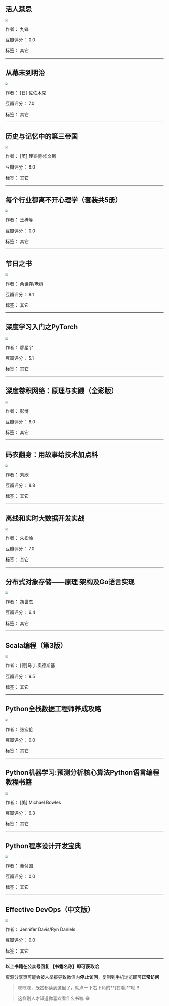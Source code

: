 ## 活人禁忌

<img src="https://www.aibooks.cc/wp-content/uploads/2019/12/2019122418213466.jpg" style="zoom:50%;" />

作者： 九锋

豆瓣评分：  0.0

标签： 其它


---

## 从幕末到明治

<img src="https://www.aibooks.cc/wp-content/uploads/2019/12/2019122418171864.jpg" style="zoom:50%;" />

作者： [日] 佐佐木克

豆瓣评分：  7.0

标签： 其它


---

## 历史与记忆中的第三帝国

<img src="https://www.aibooks.cc/wp-content/uploads/2019/12/2019122418125782.jpg" style="zoom:50%;" />

作者： [英] 理查德·埃文斯

豆瓣评分：  8.0

标签： 其它


---

## 每个行业都离不开心理学（套装共5册）

<img src="https://www.aibooks.cc/wp-content/uploads/2019/12/2019122418034738.jpg" style="zoom:50%;" />

作者： 王梓等

豆瓣评分：  0.0

标签： 其它


---

## 节日之书

<img src="https://www.aibooks.cc/wp-content/uploads/2019/12/201912241736152.jpg" style="zoom:50%;" />

作者： 余世存/老树

豆瓣评分：  8.1

标签： 其它


---

## 深度学习入门之PyTorch

<img src="https://www.aibooks.cc/wp-content/uploads/2019/12/2019122417223522.jpg" style="zoom:50%;" />

作者： 廖星宇

豆瓣评分：  5.1

标签： 其它


---

## 深度卷积网络：原理与实践（全彩版）

<img src="https://www.aibooks.cc/wp-content/uploads/2019/12/2019122417195433.jpg" style="zoom:50%;" />

作者： 彭博

豆瓣评分：  8.0

标签： 其它


---

## 码农翻身：用故事给技术加点料

<img src="https://www.aibooks.cc/wp-content/uploads/2019/12/2019122417142838.jpg" style="zoom:50%;" />

作者： 刘欣

豆瓣评分：  8.8

标签： 其它


---

## 离线和实时大数据开发实战

<img src="https://www.aibooks.cc/wp-content/uploads/2019/12/2019122417130883.jpg" style="zoom:50%;" />

作者： 朱松岭

豆瓣评分：  7.0

标签： 其它


---

## 分布式对象存储——原理 架构及Go语言实现

<img src="https://www.aibooks.cc/wp-content/uploads/2019/12/2019122417091512.jpg" style="zoom:50%;" />

作者： 胡世杰

豆瓣评分：  6.4

标签： 其它


---

## Scala编程（第3版）

<img src="https://www.aibooks.cc/wp-content/uploads/2019/12/2019122417030396.jpg" style="zoom:50%;" />

作者： [德]马丁.奥德斯基

豆瓣评分：  9.5

标签： 其它


---

## Python全栈数据工程师养成攻略

<img src="https://www.aibooks.cc/wp-content/uploads/2019/12/2019122416582680.jpg" style="zoom:50%;" />

作者： 张宏伦

豆瓣评分：  0.0

标签： 其它


---

## Python机器学习:预测分析核心算法Python语言编程教程书籍

<img src="https://www.aibooks.cc/wp-content/uploads/2019/12/201912241653278.jpg" style="zoom:50%;" />

作者： [美] Michael Bowles

豆瓣评分：  6.3

标签： 其它


---

## Python程序设计开发宝典

<img src="https://www.aibooks.cc/wp-content/uploads/2019/12/2019122416475439.jpg" style="zoom:50%;" />

作者： 董付国

豆瓣评分：  0.0

标签： 其它


---

## Effective DevOps（中文版）

<img src="https://www.aibooks.cc/wp-content/uploads/2019/12/2019122416412036.jpg" style="zoom:50%;" />

作者： Jennifer Davis/Ryn Daniels

豆瓣评分：  0.0

标签： 其它


---


**以上书籍在公众号回复 【书籍名称】即可获取哈** 


资源分享页可能会被人举报导致微信内**停止访问**，复制到手机浏览即可**正常访问**


> 嘿嘿嘿，既然都读到这里了，就点一下右下角的**[在看]**呗 !!

> 

> 这样别人才知道你喜欢看什么书嘛 😁

